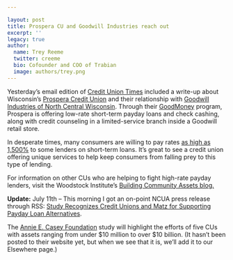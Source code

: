 ```yaml
---

layout: post
title: Prospera CU and Goodwill Industries reach out
excerpt: ''
legacy: true
author:
  name: Trey Reeme
  twitter: creeme
  bio: Cofounder and COO of Trabian
  image: authors/trey.png
---
```


<p>Yesterday&#8217;s email edition of <a href='http://www.cutimes.com'>Credit Union Times</a> included a write-up about Wisconsin&#8217;s <a href='http://www.myprospera.com'>Prospera Credit Union</a> and their relationship with <a href='http://www.goodwillncw.org/'>Goodwill Industries of North Central Wisconsin</a>.  Through their <a href='http://www.goodwillncw.org/goodmoneyribbon.htm'>GoodMoney</a> program, Prospera is offering low-rate short-term payday loans and check cashing, along with credit counseling in a limited-service branch inside a Goodwill retail store.</p>
<p>In desperate times, many consumers are willing to pay rates <a href='http://woodstockinst.org/blog/?q=node/44'>as high as 1,500%</a> to some lenders on short-term loans.  It&#8217;s great to see a credit union offering unique services to help keep consumers from falling prey to this type of lending.</p>
<p>For information on other CUs who are helping to fight high-rate payday lenders, visit the Woodstock Institute&#8217;s <a href='http://woodstockinst.org/blog/'>Building Community Assets blog.</a></p>
<p><strong>Update:</strong> July 11th &#8211; This morning I got an on-point <span class='caps'><span class="caps">NCUA</span></span> press release through <span class='caps'><span class="caps">RSS</span></span>: <a href='http://www.ncua.gov/news/press_releases/2005/NR05-0709.htm'>Study Recognizes Credit Unions and Matz for Supporting Payday Loan Alternatives</a>.</p>
<p>The <a href='http://www.aecf.org'>Annie E. Casey Foundation</a> study will highlight the efforts of five CUs with assets ranging from under $10 million to over $10 billion.  (It hasn&#8217;t been posted to their website yet, but when we see that it is, we&#8217;ll add it to our Elsewhere page.)</p>